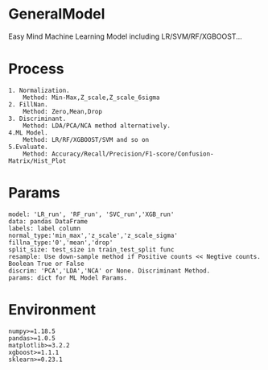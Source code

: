 # GeneralModel
Easy Mind Machine Learning Model including LR/SVM/RF/XGBOOST...
# Process
    1. Normalization. 
        Method: Min-Max,Z_scale,Z_scale_6sigma
    2. FillNan. 
        Method: Zero,Mean,Drop
    3. Discriminant. 
        Method: LDA/PCA/NCA method alternatively.
    4.ML Model.
        Method: LR/RF/XGBOOST/SVM and so on
    5.Evaluate.
        Method: Accuracy/Recall/Precision/F1-score/Confusion-Matrix/Hist_Plot
# Params
    model: 'LR_run', 'RF_run', 'SVC_run','XGB_run'
    data: pandas DataFrame
    labels: label column
    normal_type:'min_max','z_scale','z_scale_sigma'
    fillna_type:'0','mean','drop'
    split_size: test_size in train_test_split func
    resample: Use down-sample method if Positive counts << Negtive counts. Boolean True or False
    discrim: 'PCA','LDA','NCA' or None. Discriminant Method.
    params: dict for ML Model Params.
# Environment
    numpy>=1.18.5
    pandas>=1.0.5
    matplotlib>=3.2.2
    xgboost>=1.1.1
    sklearn>=0.23.1
